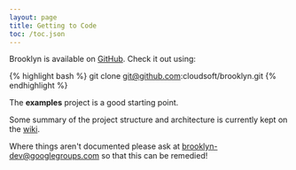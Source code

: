```yaml
---
layout: page
title: Getting to Code
toc: /toc.json
---
```


Brooklyn is available on [GitHub](http://github.com/cloudsoft/brooklyn).  Check it out using:

{% highlight bash %}
git clone git@github.com:cloudsoft/brooklyn.git
{% endhighlight %}

The **examples** project is a good starting point. 

Some summary of the project structure and architecture is currently
kept on the [wiki](http://github.com/cloudsoft/brooklyn/wiki).

Where things aren't documented please ask at 
[brooklyn-dev@googlegroups.com](http://groups.google.com/group/brooklyn-dev)
so that this can be remedied!

